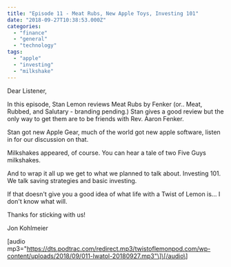 ```yaml
---
title: "Episode 11 - Meat Rubs, New Apple Toys, Investing 101"
date: "2018-09-27T10:38:53.000Z"
categories: 
  - "finance"
  - "general"
  - "technology"
tags: 
  - "apple"
  - "investing"
  - "milkshake"
---
```


Dear Listener,

In this episode, Stan Lemon reviews Meat Rubs by Fenker (or.. Meat, Rubbed, and Salutary - branding pending.) Stan gives a good review but the only way to get them are to be friends with Rev. Aaron Fenker.

Stan got new Apple Gear, much of the world got new apple software, listen in for our discussion on that.

Milkshakes appeared, of course. You can hear a tale of two Five Guys milkshakes.

And to wrap it all up we get to what we planned to talk about. Investing 101. We talk saving strategies and basic investing.

If that doesn't give you a good idea of what life with a Twist of Lemon is... I don't know what will.

Thanks for sticking with us!

Jon Kohlmeier

\[audio mp3="https://dts.podtrac.com/redirect.mp3/twistoflemonpod.com/wp-content/uploads/2018/09/011-lwatol-20180927.mp3"\]\[/audio\]
